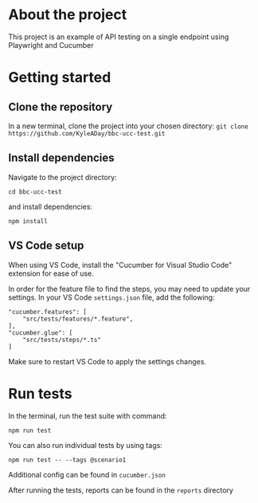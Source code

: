 # About the project
This project is an example of API testing on a single endpoint using Playwright and Cucumber

# Getting started

## Clone the repository
In a new terminal, clone the project into your chosen directory:
`git clone https://github.com/KyleADay/bbc-ucc-test.git`

## Install dependencies
Navigate to the project directory: 

`cd bbc-ucc-test`

and install dependencies: 

`npm install`

## VS Code setup
When using VS Code, install the "Cucumber for Visual Studio Code" extension for ease of use.

In order for the feature file to find the steps, you may need to update your settings. In your VS Code `settings.json` file, add the following:
```
"cucumber.features": [
    "src/tests/features/*.feature",
],
"cucumber.glue": [
    "src/tests/steps/*.ts"
]
```
Make sure to restart VS Code to apply the settings changes.

# Run tests
In the terminal, run the test suite with command: 

`npm run test`

You can also run individual tests by using tags:

`npm run test -- --tags @scenario1`

Additional config can be found in `cucumber.json`

After running the tests, reports can be found in the `reports` directory